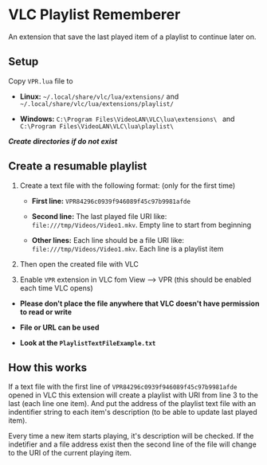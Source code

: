 # VLC Playlist Rememberer
An extension that save the last played item of a playlist to continue later on.

Setup
---
Copy ``VPR.lua`` file to 
- **Linux:** ``~/.local/share/vlc/lua/extensions/`` and ``~/.local/share/vlc/lua/extensions/playlist/``

- **Windows:** ``C:\Program Files\VideoLAN\VLC\lua\extensions\ `` and ``C:\Program Files\VideoLAN\VLC\lua\playlist\ ``

**_Create directories if do not exist_**
    
Create a resumable playlist
---
1. Create a text file with the following format: (only for the first time)
    
    - **First line:** ``VPR84296c0939f946089f45c97b9981afde``
    
    - **Second line:** The last played file URI like: ``file:///tmp/Videos/Video1.mkv``. Empty line to start from beginning
    
    - **Other lines:** Each line should be a file URI like: ``file:///tmp/Videos/Video1.mkv``. Each line is a playlist item
 
2. Then open the created file with VLC

3. Enable ``VPR`` extension in VLC fom View --> VPR (this should be enabled each time VLC opens)

- **__Please don't place the file anywhere that VLC doesn't have permission to read or write__**

- **__File or URL can be used__**

- **__Look at the ``PlaylistTextFileExample.txt``__**

How this works
---
If a text file with the first line of ``VPR84296c0939f946089f45c97b9981afde`` opened in VLC this extension will create a playlist with URI from line 3 to the last (each line one item).
And put the address of the playlist text file with an indentifier string to each item's description (to be able to update last played item).

Every time a new item starts playing, it's description will be checked. If the indetifier and a file address exist then the second line of the file will change to the URI of the current playing item.